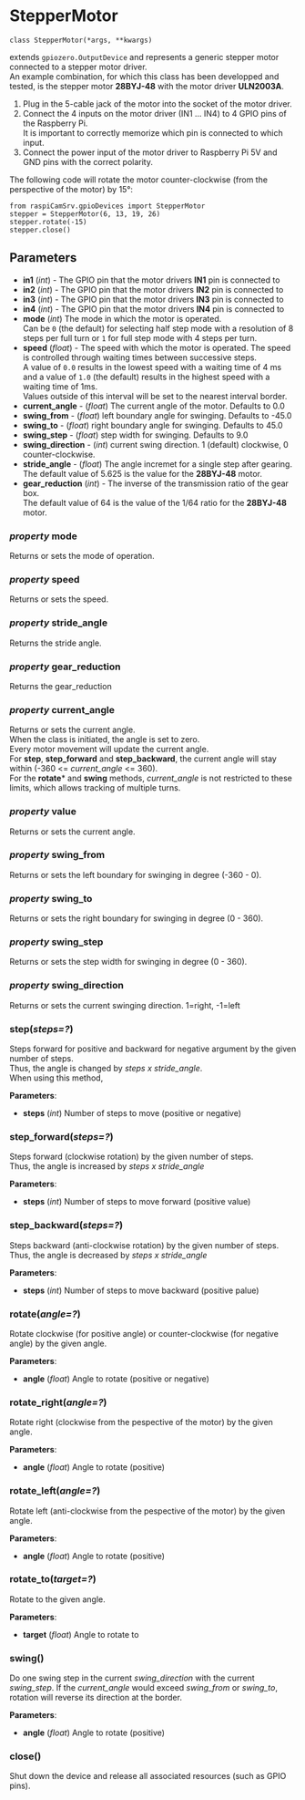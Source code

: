 # StepperMotor

```
class StepperMotor(*args, **kwargs)
```

extends ```gpiozero.OutputDevice``` and represents a generic stepper motor connected to a stepper motor driver.    
An example combination, for which this class has been developped and tested, is the stepper motor **28BYJ-48** with the motor driver **ULN2003A**.

1. Plug in the 5-cable jack of the motor into the socket of the motor driver.   
2. Connect the 4 inputs on the motor driver (IN1 ... IN4) to 4 GPIO pins of the Raspberry Pi.<br>It is important to correctly memorize which pin is connected to which input.
3. Connect the power input of the motor driver to Raspberry Pi 5V and GND pins with the correct polarity.

The following code will rotate the motor counter-clockwise (from the perspective of the motor) by 15°:
```
from raspiCamSrv.gpioDevices import StepperMotor
stepper = StepperMotor(6, 13, 19, 26)
stepper.rotate(-15)
stepper.close()
```

## Parameters

- **in1** (*int*) - The GPIO pin that the motor drivers **IN1** pin is connected to
- **in2** (*int*) - The GPIO pin that the motor drivers **IN2** pin is connected to
- **in3** (*int*) - The GPIO pin that the motor drivers **IN3** pin is connected to
- **in4** (*int*) - The GPIO pin that the motor drivers **IN4** pin is connected to
- **mode** (*int*) The mode in which the motor is operated.<br>Can be ```0``` (the default) for selecting half step mode with a resolution of 8 steps per full turn or ```1``` for full step mode with 4 steps per turn.
- **speed** (*float*) - The speed with which the motor is operated. The speed is controlled through waiting times between successive steps.<br>A value of ```0.0``` results in the lowest speed with a waiting time of 4 ms and a value of ```1.0``` (the default) results in the highest speed with a waiting time of 1ms.<br>Values outside of this interval will be set to the nearest interval border.
- **current_angle** - (*float*) The current angle of the motor. Defaults to 0.0
- **swing_from** - (*float*) left boundary angle for swinging. Defaults to -45.0
- **swing_to** - (*float*) right boundary angle for swinging. Defaults to 45.0
- **swing_step** - (*float*) step width for swinging. Defaults to 9.0
- **swing_direction** - (*int*) current swing direction. 1 (default) clockwise, 0 counter-clockwise.
- **stride_angle** - (*float*) The angle incremet for a single step after gearing.<br>The default value of 5.625 is the value for the **28BYJ-48** motor.
- **gear_reduction** (*int*) - The inverse of the transmission ratio of the gear box.<br>The default value of 64 is the value of the 1/64 ratio for the **28BYJ-48** motor.

### *property* **mode**

Returns or sets the mode of operation.

### *property* **speed**

Returns or sets the speed.

### *property* **stride_angle**

Returns the stride angle.

### *property* **gear_reduction**

Returns the gear_reduction

### *property* **current_angle**

Returns or sets the current angle.    
When the class is initiated, the angle is set to zero.    
Every motor movement will update the current angle.   
For **step**, **step_forward** and **step_backward**, the current angle will stay within (-360 <= *current_angle* <= 360).    
For the **rotate*** and **swing** methods, *current_angle* is not restricted to these limits, which allows tracking of multiple turns.

### *property* **value**

Returns or sets the current angle.    

### *property* **swing_from**

Returns or sets the left boundary for swinging in degree (-360 - 0).    

### *property* **swing_to**

Returns or sets the right boundary for swinging in degree (0 - 360).    

### *property* **swing_step**

Returns or sets the step width for swinging in degree (0 - 360).

### *property* **swing_direction**

Returns or sets the current swinging direction. 1=right, -1=left

### **step**(*steps=?*)

Steps forward for positive and backward for negative argument by the given number of steps.    
Thus, the angle is changed by *steps x stride_angle*.   
When using this method, 

**Parameters**:

- **steps** (*int*) Number of steps to move (positive or negative)

### **step_forward**(*steps=?*)

Steps forward (clockwise rotation) by the given number of steps.    
Thus, the angle is increased by *steps x stride_angle*

**Parameters**:

- **steps** (*int*) Number of steps to move forward (positive value)

### **step_backward**(*steps=?*)

Steps backward (anti-clockwise rotation) by the given number of steps.    
Thus, the angle is decreased by *steps x stride_angle*

**Parameters**:

- **steps** (*int*) Number of steps to move backward (positive palue)

### **rotate**(*angle=?*)

Rotate clockwise (for positive angle) or counter-clockwise (for negative angle) by the given angle.

**Parameters**:

- **angle** (*float*) Angle to rotate (positive or negative)

### **rotate_right**(*angle=?*)

Rotate right (clockwise from the pespective of the motor) by the given angle.

**Parameters**:

- **angle** (*float*) Angle to rotate (positive)

### **rotate_left**(*angle=?*)

Rotate left (anti-clockwise from the pespective of the motor) by the given angle.

**Parameters**:

- **angle** (*float*) Angle to rotate (positive)

### **rotate_to**(*target=?*)

Rotate to the given angle.

**Parameters**:

- **target** (*float*) Angle to rotate to

### **swing**()

Do one swing step in the current *swing_direction* with the current *swing_step*.
If the *current_angle* would exceed *swing_from* or *swing_to*, rotation will reverse its direction at the border.

**Parameters**:

- **angle** (*float*) Angle to rotate (positive)

### **close()**

Shut down the device and release all associated resources (such as GPIO pins). 
